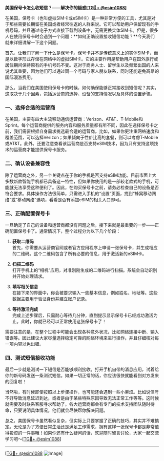**美国保号卡怎么收短信？——解决你的疑惑[[TG💪+ @esim1088](https://t.me/s/esim1088)]**

在美国，保号卡（也叫虚拟SIM卡或eSIM卡）是一种非常方便的工具，尤其是对于那些需要长期留在美国或者经常往返的人群来说。它可以帮助用户保留现有的手机号码，并且通过电子方式直接下载到设备中，无需更换实体SIM卡。但是，很多人在使用保号卡时会遇到一个问题：**如何正确设置接收短信功能？**今天我们就来详细讲解一下这个问题。

首先，让我们了解一下什么是保号卡。保号卡并不是传统意义上的实体SIM卡，而是以数字形式存储在网络中的虚拟SIM卡。它的主要作用是帮助用户在国外旅行或居住期间保持原有的手机号码不变。这对于商务人士、留学生以及频繁出国的人来说尤其重要，因为他们可以通过同一个号码与家人朋友联系，同时还能避免高昂的国际漫游费用。

那么，当我们在美国使用保号卡的时候，如何确保能够正常接收到短信呢？其实，这取决于几个因素，包括运营商的选择、设备的支持情况以及具体的设置步骤。

### 一、选择合适的运营商

在美国，主要有四大主流移动通信运营商：Verizon、AT&T、T-Mobile和Sprint。每个运营商提供的服务内容和服务质量都有所不同，因此在选择保号卡之前，我们需要根据自身需求挑选最合适的运营商。比如，如果你更注重网络速度和覆盖范围，可以选择Verizon；如果倾向于性价比高的套餐，则可以考虑T-Mobile或AT&T。此外，还要注意查看该运营商是否支持eSIM技术，因为只有支持这项技术的运营商才能提供保号卡服务。

### 二、确认设备兼容性

除了运营商之外，另一个关键点在于你的手机是否支持eSIM功能。目前市面上大多数新款智能手机都已具备这一特性，但如果你使用的是一部较老款式的手机，可能就无法享受这种便利了。因此，在购买保号卡之前，请务必检查自己的设备是否符合要求。具体操作方法很简单，只需进入手机的“设置”页面，找到“蜂窝移动网络”或“移动网络”选项，看看是否有添加eSIM的相关入口即可。

### 三、正确配置保号卡

一旦确定了自己的设备和运营商都没有问题之后，接下来就是最重要的一步——正确配置保号卡了。通常情况下，整个过程分为以下几个阶段：

1. **获取二维码**  
   首先，你需要从运营商官网或者官方应用程序上申请一张保号卡，并生成相应的二维码。这个二维码包含了所有必要的信息，用于激活新的eSIM卡。

2. **扫描二维码**  
   打开手机上的“相机”应用，对准刚刚生成的二维码进行扫描。系统会自动识别并开始处理请求。

3. **填写相关信息**  
   在接下来的界面中，你会被要求输入一些基本信息，例如姓名、地址等。这些数据主要用于验证身份并建立账户记录。

4. **等待激活完成**  
   完成上述步骤后，只需耐心等待几分钟，直到提示显示保号卡已经成功激活为止。此时，你就已经可以正常使用这张保号卡了！

需要注意的是，在整个过程中可能会出现各种意外状况，比如网络连接中断、输入错误等。因此建议大家尽量选择稳定可靠的网络环境来进行操作，并且仔细核对每一项内容以免出错。

### 四、测试短信接收功能

最后一步就是测试一下短信是否能够顺利接收。打开手机自带的消息应用，试着给你的新号码发送一条测试短信。如果一切正常的话，你应该很快就能看到对方发来的回复啦！

当然啦，有时候即使按照以上步骤操作，也可能还会遇到一些小麻烦。比如说信号不好导致消息延迟到达，或者是由于某些特殊原因导致无法正常工作等等。这时候就需要及时联系客服寻求帮助了。各大运营商都会有专门的技术支持团队随时待命，只要说明具体情况，他们就会尽快帮你解决问题。

总之，美国保号卡虽然看似复杂，但实际上只要掌握了正确的技巧，其实并不难搞定。无论是为了方便日常生活还是满足工作需求，拥有这样一张保号卡都是非常值得投资的一件事哦！如果你还有什么疑问的话，欢迎随时留言讨论，大家一起交流学习吧～[[TG💪+ @esim1088](https://t.me/s/esim1088)]

---

[[TG💪+ @esim1088](https://t.me/s/esim1088) ![Image](https://i.postimg.cc/4NQfJmqS/Snipaste-2025-05-13-00-14-12.png)]